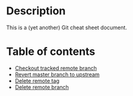 # Description

This is a (yet another) Git cheat sheet document.

# Table of contents

* [Checkout tracked remote branch](checkout-tracked-remote-branch.md)
* [Revert master branch to upstream](revert-master-branch-to-upstream.md)
* [Delete remote tag](delete-remote-tag.md)
* [Delete remote branch](delete-remote-branch.md)
